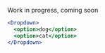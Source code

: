Work in progress, coming soon

```jsx
<Dropdown>
  <option>dog</option>
  <option>cat</option>
</Dropdown>
```
